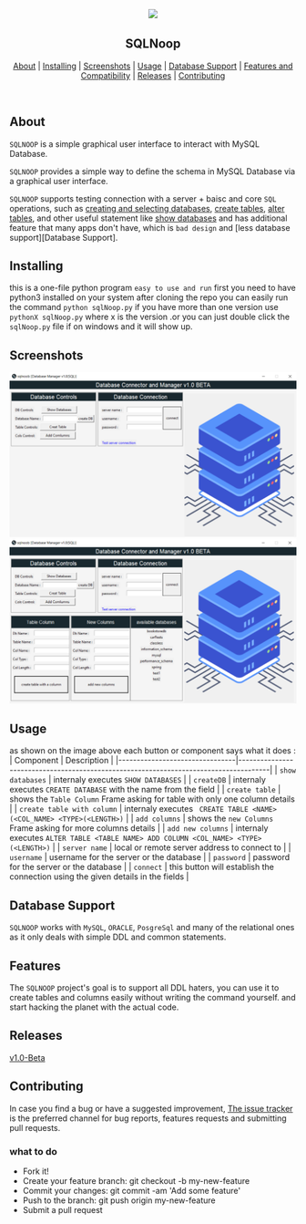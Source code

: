 <p align="center">
  <img src="https://github.com/spiderocta/sqlNoop/blob/master/images/icon.ico" height="120">
  <h2 align="center">SQLNoop</h2>
</p>

<p align="center">
  <a href="#about" title="About">About</a> |
  <a href="#installing" title="Installing">Installing</a> |
  <a href="#screenshots" title="Screenshots">Screenshots</a> |
  <a href="#usage" title="Usage">Usage</a> |
  <a href="#database-support" title="Database Support">Database Support</a> |
  <a href="#features-and-compatibility" title="Features">Features and Compatibility</a> |
  <a href="#releases" title="Releases">Releases</a> |
  <a href="#contributing" title="Contributing">Contributing</a>
</p>

<br>

## About
`SQLNOOP` is a simple graphical user interface to interact with MySQL Database.

`SQLNOOP` provides a simple way to define the schema in  MySQL Database via a graphical user interface.

`SQLNOOP` supports testing connection with a server + baisc and core `SQL` operations, such as [creating and selecting databases](https://dev.mysql.com/doc/refman/8.0/en/creating-database.html),
[create tables](https://dev.mysql.com/doc/refman/8.0/en/create-table.html), 
[alter tables](https://dev.mysql.com/doc/refman/8.0/en/alter-table.html), and other useful statement like [show databases](https://dev.mysql.com/doc/refman/8.0/en/show-databases.html)
and has additional feature that many apps don't have, which is `bad design` and [less database support][Database Support].


## Installing 
this is a one-file python program `easy to use and run` first you need to have python3 installed on your system after cloning the repo you can easily run the command
`python sqlNoop.py` if you have more than one version use `pythonX sqlNoop.py` where x is the version .or you can just double click the `sqlNoop.py` file if on windows and it will show up. 


## Screenshots 

![app image](https://github.com/spiderocta/sqlNoop/blob/master/app_image1.png)
![app image](https://github.com/spiderocta/sqlNoop/blob/master/app_image.png)

## Usage
as shown on the image above each button or component says what it does : 
| Component                      | Description                                                                          |
|--------------------------------|--------------------------------------------------------------------------------------|
| `show databases`               | internaly executes `SHOW DATABASES`                                                  |
| `createDB`                     | internaly executes `CREATE DATABASE` with the name from the field                    |
| `create table`                 | shows the `Table Column` Frame asking for table with only one column details         |
| `create table with column`     | internaly executes ` CREATE TABLE <NAME> (<COL_NAME> <TYPE>(<LENGTH>)`               |
| `add columns`                  | shows the `new Columns` Frame asking for more columns details                        |
| `add new columns`              | internaly executes `ALTER TABLE <TABLE NAME> ADD COLUMN <COL_NAME> <TYPE>(<LENGTH>)` |
| `server name`                  | local or remote server address to connect to                                         |
| `username`                     | username for the server or the database                                              |
| `password`                     | password for the server or the database                                              |
| `connect`                      | this button will establish the connection using the given details in the fields      |



## Database Support 
`SQLNOOP` works with `MySQL`, `ORACLE`, `PosgreSql` and many of the relational ones as it only deals with simple DDL and common statements.

## Features
The `SQLNOOP` project's goal is to support all DDL haters,  you can use it to create tables and columns easily without writing the command yourself.
and start hacking the planet with the actual code.

## Releases 
[v1.0-Beta](https://github.com/spiderocta/sqlNoop/releases/tag/v1.0-beta)


## Contributing
In case you find a bug or have a suggested improvement, [The issue tracker](https://github.com/spiderocta/sqlNoop/issues) is the preferred channel for bug reports, features requests and submitting pull requests.

### what to do 
* Fork it!
* Create your feature branch: git checkout -b my-new-feature
* Commit your changes: git commit -am 'Add some feature'
* Push to the branch: git push origin my-new-feature
* Submit a pull request



